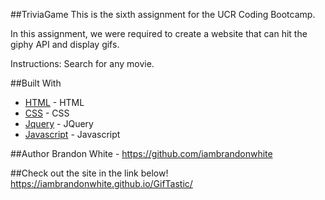 ##TriviaGame
This is the sixth assignment for the UCR Coding Bootcamp.

In this assignment, we were required to create a website that can hit the giphy API and display gifs.

Instructions: Search for any movie.

##Built With
* [HTML](https://html.com/) - HTML
* [CSS](https://www.w3schools.com/css/default.asp) - CSS
* [Jquery](https://jquery.com/) - JQuery
* [Javascript](https://www.javascript.com/) - Javascript

##Author
Brandon White - https://github.com/iambrandonwhite

##Check out the site in the link below!
https://iambrandonwhite.github.io/GifTastic/ 